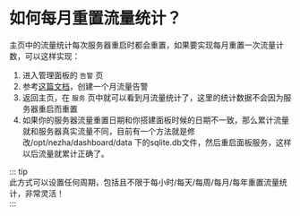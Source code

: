 # 如何每月重置流量统计？   
  
主页中的流量统计每次服务器重启时都会重置，如果要实现每月重置一次流量计数，可以这样实现：  

1. 进入管理面板的 `告警` 页
2. 参考[这篇文档](/guide/notifications.html#特殊：任意周期流量告警)，创建一个月流量告警
3. 返回主页，在 `服务` 页中就可以看到月流量统计了，这里的统计数据不会因为服务器重启而重置
4. 如果你的服务器流量重置日期和你搭建面板时候的日期不一致，那么累计流量就和服务器真实流量不同，目前有一个方法就是修改/opt/nezha/dashboard/data 下的sqlite.db文件，然后重启面板服务，这样以后流量就累计正确了。 
  
::: tip  
此方式可以设置任何周期，包括且不限于每小时/每天/每周/每月/每年重置流量统计，非常灵活！  
:::  

